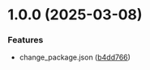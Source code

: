 # 1.0.0 (2025-03-08)


### Features

* change_package.json ([b4dd766](https://github.com/shakiragas/git-extended/commit/b4dd7661fcdd5decce6127dd78f15554a1f7d009))




